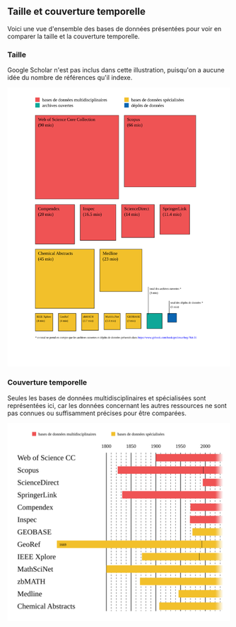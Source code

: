 ## Taille et couverture temporelle

Voici une vue d'ensemble des bases de données présentées pour voir en comparer la taille et la couverture temporelle.   

### Taille

Google Scholar n'est pas inclus dans cette illustration, puisqu'on a aucune idée du nombre de références qu'il indexe.

![taille](../img/DB-size.svg)   

### Couverture temporelle

Seules les bases de données multidisciplinaires et spécialisées sont représentées ici, car les données concernant les autres ressources ne sont pas connues ou suffisamment précises pour être comparées.

![couverture temporelle](../img/DB-time-frame.svg)   

